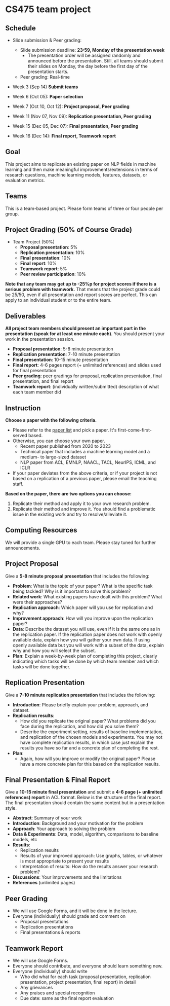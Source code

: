 # CS475 team project

## Schedule
- Slide submission & Peer grading:
  - Slide submission deadline: **23:59, Monday of the presentation week**
    - The presentation order will be assigned randomly and announced before the presentation. Still, all teams should submit their slides on Monday, the day before the first day of the presentation starts.
  - Peer grading: Real-time
 
- Week  3 (Sep 14) **Submit teams**
- Week  6 (Oct 05): **Paper selection**
- Week  7 (Oct 10, Oct 12): **Project proposal, Peer grading**
- Week 11 (Nov 07, Nov 09): **Replication presentation, Peer grading**
- Week 15 (Dec 05, Dec 07): **Final presentation, Peer grading**
- Week 16 (Dec 14): **Final report, Teamwork report**


## Goal
This project aims to replicate an existing paper on NLP fields in machine learning and then make meaningful improvements/extensions in terms of research questions, machine learning models, features, datasets, or evaluation metrics.


## Teams
This is a team-based project. Please form teams of three or four people per group.


## Project Grading (50% of Course Grade)
- Team Project (50%)
  - **Proposal presentation**: 5%
  - **Replication presentation**: 10%
  - **Final presentation**: 10%
  - **Final report**: 10%
  - **Teamwork report**: 5%
  - **Peer review participation**: 10%

**Note that any team may get up to -25%p for project scores if there is a serious problem with teamwork.** That means that the project grade could be 25/50, even if all presentation and report scores are perfect. This can apply to an individual student or to the entire team.


## Deliverables
**All project team members should present an important part in the presentation (speak for at least one minute each)**. You should present your work in the presentation session. 
- **Proposal presentation**: 5-8 minute presentation
- **Replication presentation**: 7-10 minute presentation
- **Final presentation**: 10-15 minute presentation
- **Final report**: 4-6 pages report (+ unlimited references) and slides used for final presentation
- **Peer grading**: peer gradings for proposal, replication presentation, final presentation, and final report
- **Teamwork report**: (individually written/submitted) description of what each team member did


## Instruction
**Choose a paper with the following criteria.** 
- Please refer to the [paper list](https://docs.google.com/spreadsheets/d/1fGJFAD7pBN-Dcqj_kOL4s5rib5un_LEPbC4OL0f3hPA/edit?usp=sharing) and pick a paper. It's first-come-first-served based.
- Otherwise, you can choose your own paper.
  - Recent paper published from 2020 to 2023
  - Technical paper that includes a machine learning model and a medium- to large-sized dataset
  - NLP paper from ACL, EMNLP, NAACL, TACL, NeurIPS, ICML, and ICLR
- If your paper deviates from the above criteria, or if your project is not based on a replication of a previous paper, please email the teaching staff.

**Based on the paper, there are two options you can choose:**
1. Replicate their method and apply it to your own research problem. 
2. Replicate their method and improve it. You should find a problematic issue in the existing work and try to resolve/alleviate it.


## Computing Resources
We will provide a single GPU to each team. Please stay tuned for further announcements.

## Project Proposal
Give a **5-8 minute proposal presentation** that includes the following:
- **Problem**: What is the topic of your paper? What is the specific task being tackled? Why is it important to solve this problem?
- **Related work**: What existing papers have dealt with this problem? What were their approaches?
- **Replication approach**: Which paper will you use for replication and why?
- **Improvement approach**: How will you improve upon the replication paper?
- **Data**: Describe the dataset you will use, even if it is the same one as in the replication paper. If the replication paper does not work with openly available data, explain how you will gather your own data. If using openly available data but you will work with a subset of the data, explain why and how you will select the subset.
- **Plan**: Explain a week-by-week plan of completing this project, clearly indicating which tasks will be done by which team member and which tasks will be done together.


## Replication Presentation
Give a **7-10 minute replication presentation** that includes the following:
- **Introduction**: Please briefly explain your problem, approach, and dataset.
- **Replication results**:
  - How did you replicate the original paper? What problems did you face during the replication, and how did you solve them?
  - Describe the experiment setting, results of baseline implementation, and replication of the chosen models and experiments. You may not have complete replication results, in which case just explain the results you have so far and a concrete plan of completing the rest.
- **Plan**:
  - Again, how will you improve or modify the original paper? Please have a more concrete plan for this based on the replication results.

## Final Presentation & Final Report
Give a **10-15 minute final presentation** and submit a **4-6 page (+ unlimited references) report** in ACL format. Below is the structure of the final report. The final presentation should contain the same content but in a presentation style.
- **Abstract**: Summary of your work
- **Introduction**: Background and your motivation for the problem
- **Approach**: Your approach to solving the problem
- **Data & Experiments**: Data, model, algorithm, comparisons to baseline models, etc
- **Results**:
  - Replication results
  - Results of your improved approach: Use graphs, tables, or whatever is most appropriate to present your results
  - Interpretation of results: How do the results answer your research problem?
- **Discussions**: Your improvements and the limitations
- **References** (unlimited pages)

## Peer Grading
- We will use Google Forms, and it will be done in the lecture.
- Everyone (individually) should grade and comment on
  - Proposal presentations
  - Replication presentations
  - Final presentations & reports

## Teamwork Report
- We will use Google Forms.
- Everyone should contribute, and everyone should learn something new.
- Everyone (individually) should write
  - Who did what for each task (proposal presentation, replication presentation, project presentation, final report) in detail
  - Any grievances
  - Any praises and special recognition
  - Due date: same as the final report evaluation
  
